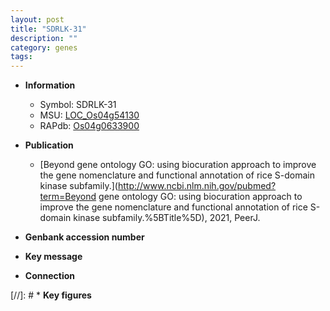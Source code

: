 ```yaml
---
layout: post
title: "SDRLK-31"
description: ""
category: genes
tags: 
---
```


* **Information**  
    + Symbol: SDRLK-31  
    + MSU: [LOC_Os04g54130](http://rice.uga.edu/cgi-bin/ORF_infopage.cgi?orf=LOC_Os04g54130)  
    + RAPdb: [Os04g0633900](https://rapdb.dna.affrc.go.jp/locus/?name=Os04g0633900)  

* **Publication**  
    + [Beyond gene ontology GO: using biocuration approach to improve the gene nomenclature and functional annotation of rice S-domain kinase subfamily.](http://www.ncbi.nlm.nih.gov/pubmed?term=Beyond gene ontology GO: using biocuration approach to improve the gene nomenclature and functional annotation of rice S-domain kinase subfamily.%5BTitle%5D), 2021, PeerJ.

* **Genbank accession number**  

* **Key message**  

* **Connection**  

[//]: # * **Key figures**  


